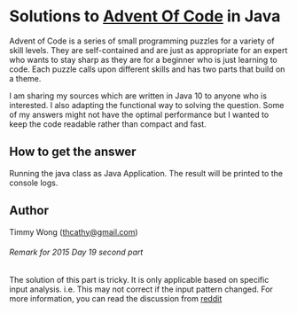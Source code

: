 # Solutions to [Advent Of Code](http://adventofcode.com/) in Java

Advent of Code is a series of small programming puzzles for a variety of skill levels. They are self-contained and are just as appropriate for an expert who wants to stay sharp as they are for a beginner who is just learning to code. Each puzzle calls upon different skills and has two parts that build on a theme.

I am sharing my sources which are written in Java 10 to anyone who is interested. I also adapting the functional way to solving the question.
Some of my answers might not have the optimal performance but I wanted to keep the code readable rather than compact and fast.

## How to get the answer

Running the java class as Java Application. The result will be printed to the console logs.

## Author

Timmy Wong (thcathy@gmail.com)

###### Remark for 2015 Day 19 second part

The solution of this part is tricky. It is only applicable based on specific input analysis. i.e. This may not correct if the input pattern changed.
For more information, you can read the discussion from [reddit](https://www.reddit.com/r/adventofcode/comments/3xflz8/day_19_solutions/)
